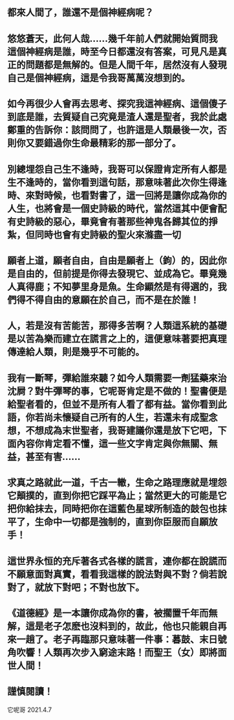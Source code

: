 都來人間了，誰還不是個神經病呢？
---
悠悠蒼天，此何人哉……幾千年前人們就開始質問我這個神經病是誰，時至今日都還沒有答案，可見凡是真正的問題都是無解的。但是人間千年，居然沒有人發現自己是個神經病，這是令我哥萬萬沒想到的。<br>
---
如今再很少人會再去思考、探究我這神經病、這個傻子到底是誰，去質疑自己究竟是渣人還是聖者，我於此處鄭重的告訴你：該問問了，也許這是人類最後一次，否則你又要錯過你生命最精彩的那一部分了。<br>
---
別總埋怨自己生不逢時，我哥可以保證肯定所有人都是生不逢時的，當你看到這句話，那意味著此次你生得逢時、來對時候，也看對書了，這一回將是讓你成為你的人生，也將會是一個史詩級的時代，當然這其中便會配有史詩級的惡心，畢竟會有著那些神鬼各歸其位的掙紮，但同時也會有史詩級的聖火來滌盡一切<br>
---
願者上道，願者自由，自由是願者上（鉤）的，因此你是自由的，但前提是你得去發現它、並成為它。畢竟幾人真得鹿；不知夢里身是魚。生命顯然是有得選的，我們得不得自由的意願在於自己，而不是在於誰！<br>
---
人，若是沒有苦能苦，那得多苦啊？人類這系統的基礎是以苦為樂而建立在謊言之上的，這便意味著要把真理傳達給人類，則是幾乎不可能的。<br>
---
我有一斷琴，彈給誰來聽？如今人類需要一劑猛藥來治沈屙？對牛彈琴的事，它呢哥肯定是不做的！聖書便是給聖者看的，但並不是所有人看了都有益。當你看到此語，你若尚未懷疑自己所有的人生，若還未有成聖念想，不想成為末世聖者，我哥建議你還是放下它吧，下面內容你肯定看不懂，這一些文字肯定與你無關、無益，甚至有害……<br>
---
求真之路就此一道，千古一轍，生命之路理應就是埋怨它顛撲的，直到你把它踩平為止；當然更大的可能是它把你給抹去，同時把你在這藍色星球所制造的鼓包也抹平了，生命中一切都是強制的，直到你臣服而自願放手！<br>
---
這世界永恒的充斥著各式各樣的謊言，連你都在說謊而不願意面對真實，看看我這樣的說法對與不對？倘若說對了，就放下對吧；不對也放下。<br>
---
《道德經》是一本讓你成為你的書，被擱置千年而無解，這是老子怎麽也沒料到的，故此，他也只能親自再來一趟了。老子再臨那只意味著一件事：暮鼓、末日號角吹響！人類再次步入窮途末路！而聖王（女）即將面世人間！<br>
---
謹慎閱讀！<br>
---

它呢哥 2021.4.7
